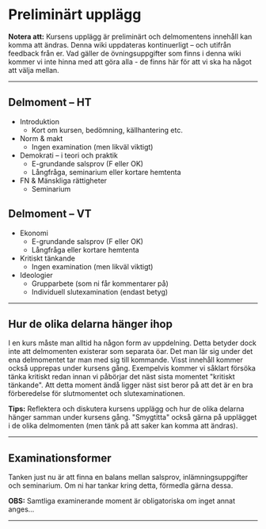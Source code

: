 # Preliminärt upplägg

**Notera att:** Kursens upplägg är preliminärt och delmomentens innehåll kan komma att ändras. Denna wiki uppdateras kontinuerligt – och utifrån feedback från er. Vad gäller de övningsuppgifter som finns i denna wiki kommer vi inte hinna med att göra alla - de finns här för att vi ska ha något att välja mellan. 

***

## Delmoment – HT
* Introduktion
	* Kort om kursen, bedömning, källhantering etc. 
* Norm & makt
	* Ingen examination (men likväl viktigt)
* Demokrati – i teori och praktik
	* E-grundande salsprov (F eller OK)
	* Långfråga, seminarium eller kortare hemtenta
* FN & Mänskliga rättigheter
	* Seminarium 

## Delmoment – VT
* Ekonomi
	* E-grundande salsprov (F eller OK)
	* Långfråga eller kortare hemtenta
* Kritiskt tänkande
	* Ingen examination (men likväl viktigt)
* Ideologier
	* Grupparbete (som ni får kommentarer på)
	* Individuell slutexamination (endast betyg)


***

## Hur de olika delarna hänger ihop
I en kurs måste man alltid ha någon form av uppdelning. Detta betyder dock inte att delmomenten existerar som separata öar. Det man lär sig under det ena delmomentet tar man med sig till kommande. Visst innehåll kommer också upprepas under kursens gång. Exempelvis kommer vi såklart försöka tänka kritiskt redan innan vi påbörjar det näst sista momentet "kritiskt tänkande". Att detta moment ändå ligger näst sist beror på att det är en bra förberedelse för slutmomentet och slutexaminationen.  



**Tips:** Reflektera och diskutera kursens upplägg och hur de olika delarna hänger samman under kursens gång. "Smygtitta" också gärna på upplägget i de olika delmomenten (men tänk på att saker kan komma att ändras).


***

## Examinationsformer

Tanken just nu är att finna en balans mellan salsprov, inlämningsuppgifter och seminarium. Om ni har tankar kring detta, förmedla gärna dessa.

**OBS:** Samtliga examinerande moment är obligatoriska om inget annat anges...

***
